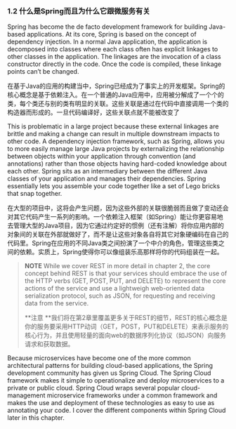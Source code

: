 ### 1.2 什么是Spring而且为什么它跟微服务有关

Spring has become the de facto development framework for building Java-based applications. At its core, Spring is based on the concept of dependency injection. In a normal Java application, the application is decomposed into classes where each class often has explicit linkages to other classes in the application. The linkages are the invocation of a class constructor directly in the code. Once the code is compiled, these linkage points can’t be changed.

在基于Java的应用的构建当中，Spring已经成为了事实上的开发框架。Spring的核心概念是基于依赖注入。在一个普通的Java应用中，应用被分解成了一个个的类，每个类还与别的类有明显的关联。这些关联是通过在代码中直接调用一个类的构造器而形成的。一旦代码编译好，这些关联点就不能被改变了

This is problematic in a large project because these external linkages are brittle and making a change can result in multiple downstream impacts to other code. A dependency injection framework, such as Spring, allows you to more easily manage large Java projects by externalizing the relationship between objects within your application through convention \(and annotations\) rather than those objects having hard-coded knowledge about each other. Spring sits as an intermediary between the different Java classes of your application and manages their dependencies. Spring essentially lets you assemble your code together like a set of Lego bricks that snap together.

在大型的项目中，这将会产生问题，因为这些外部的关联很脆弱而且做了变动还会对其它代码产生一系列的影响。一个依赖注入框架（如Spring）能让你更容易地去管理大型的Java项目，因为它通过约定好的惯例（还有注解）将你应用内部的对象间的关联在外部就做好了，而不是让这些对象各自将其它对象硬编码在自己的代码里。Spring在应用的不同Java类之间扮演了一个中介的角色，管理这些类之间的依赖。实质上，Spring使得你可以像组装乐高那样将你的代码组装在一起。

> **NOTE** While we cover REST in more detail in chapter 2, the core concept behind REST is that your services should embrace the use of the HTTP verbs \(GET, POST, PUT, and DELETE\) to represent the core actions of the service and use a lightweigh web-oriented data serialization protocol, such as JSON, for requesting and receiving data from the service.
>
> **注意 **我们将在第2章里覆盖更多关于REST的细节，REST的核心概念是你的服务要采用HTTP动词（GET，POST，PUT和DELETE）来表示服务的核心行为，并且使用轻量的面向web的数据序列化协议（如JSON）向服务请求和获取数据。

Because microservices have become one of the more common architectural patterns for building cloud-based applications, the Spring development community has given us Spring Cloud. The Spring Cloud framework makes it simple to operationalize and deploy microservices to a private or public cloud. Spring Cloud wraps several popular cloud-management microservice frameworks under a common framework and makes the use and deployment of these technologies as easy to use as annotating your code. I cover the different components within Spring Cloud later in this chapter.

